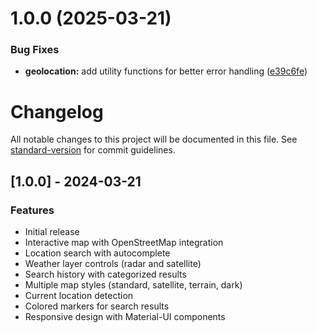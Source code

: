 # 1.0.0 (2025-03-21)


### Bug Fixes

* **geolocation:** add utility functions for better error handling ([e39c6fe](https://github.com/Jorgeribmar/map-app/commit/e39c6fe6112c283fd60265ebf66e20d59a02649d))

# Changelog

All notable changes to this project will be documented in this file. See [standard-version](https://github.com/conventional-changelog/standard-version) for commit guidelines.

## [1.0.0] - 2024-03-21

### Features

- Initial release
- Interactive map with OpenStreetMap integration
- Location search with autocomplete
- Weather layer controls (radar and satellite)
- Search history with categorized results
- Multiple map styles (standard, satellite, terrain, dark)
- Current location detection
- Colored markers for search results
- Responsive design with Material-UI components
